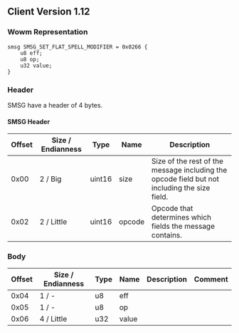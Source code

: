 ## Client Version 1.12

### Wowm Representation
```rust,ignore
smsg SMSG_SET_FLAT_SPELL_MODIFIER = 0x0266 {
    u8 eff;
    u8 op;
    u32 value;
}
```
### Header
SMSG have a header of 4 bytes.

#### SMSG Header
| Offset | Size / Endianness | Type   | Name   | Description |
| ------ | ----------------- | ------ | ------ | ----------- |
| 0x00   | 2 / Big           | uint16 | size   | Size of the rest of the message including the opcode field but not including the size field.|
| 0x02   | 2 / Little        | uint16 | opcode | Opcode that determines which fields the message contains.|

### Body

| Offset | Size / Endianness | Type | Name | Description | Comment |
| ------ | ----------------- | ---- | ---- | ----------- | ------- |
| 0x04 | 1 / - | u8 | eff |  |  |
| 0x05 | 1 / - | u8 | op |  |  |
| 0x06 | 4 / Little | u32 | value |  |  |

